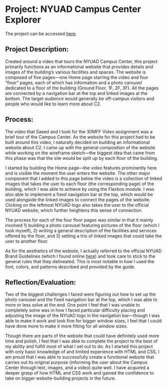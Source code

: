 # Project: NYUAD Campus Center Explorer

The project can be accessed [here](https://syl596.github.io/CL30MMFWebsite/).

## Project Description:

Created around a video that tours the NYUAD Campus Center, this project primarily functions as an informational website that provides details and images of the building’s various facilities and spaces. The website is composed of five pages—one Home page starring the video and four “floor” pages, each of which has information and a photo carousel dedicated to a floor of the building (Ground Floor, 1F, 2F, 3F). All the pages are connected by a navigation bar at the top and linked images at the bottom. The target audience would generally be off-campus visitors and people who would like to learn more about C2.

## Process:

The video that Saeed and I took for the 30MFF Video assignment was a brief tour of the Campus Center. As the website for this project had to be built around this video, I naturally decided on building an informational website about C2. I came up with the general composition of the website while working on the wireframe sketch—the biggest idea that came from this phase was that the site would be split up by each floor of the building.

I started by building the Home page—the video features prominently here and is visible the moment the user enters the website. The other major component that I added to this page below the video is a collection of linked images that takes the user to each floor (the corresponding page) of the building, which I was able to achieve by using the Flexbox module. I was also able to implement a fixed navigation bar at the top, which would be used alongside the linked images to connect the pages of the website. Clicking on the leftmost NYUAD logo also takes the user to the official NYUAD website, which further heightens this sense of connection.

The process for each of the four floor pages was similar in that it mainly involved 1) building a photo carousel featuring pictures of the floor (which I took myself), 2) writing a general description of the facilities and services offered by the floor, and 3) setting a trio of linked images that could take the user to another floor. 

As for the aesthetics of the website, I actually referred to the official NYUAD Brand Guidelines (which I found online [here](https://nyuad.nyu.edu/content/dam/nyuad/news/documents/nyuad-brand-guidelines.pdf)) and took care to stick to the general rules that they delineated. This is most notable in how I used the font, colors, and patterns described and provided by the guide.

## Reflection/Evaluation:

Two of the biggest challenges I faced were figuring out how to set up the photo carousel and the fixed navigation bar at the top, which I was able to more or less solve at the end. One point I feel that I was unable to completely solve was in how I faced particular difficulty placing and adjusting the image of the NYUAD logo in the navigation bar—though I was able to make it work  and look fine for bigger window sizes, I feel that I could have done more to make it more fitting for all window sizes.

Though there are parts of the website that could have definitely used more time and polish, I feel that I was able to complete the project to the best of my ability and fulfill most of what I set out to do. As I started this project with only basic knowledge of and limited experience with HTML and CSS, I am proud that I was able to successfully create a functional website that carries out its original purpose (informing the user about the Campus Center through text, images, and a video) quite well. I have acquired a deeper grasp of how HTML and CSS work and gained the confidence to take on bigger website-building projects in the future.
